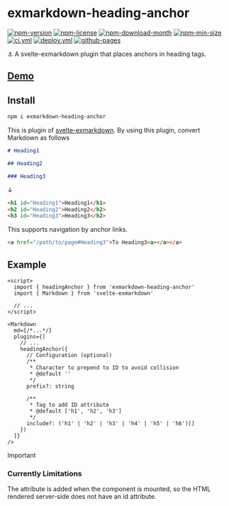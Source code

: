 <!----- BEGIN GHOST DOCS HEADER ----->

# exmarkdown-heading-anchor

[![npm-version](https://img.shields.io/npm/v/exmarkdown-heading-anchor)](https://npmjs.com/package/exmarkdown-heading-anchor) [![npm-license](https://img.shields.io/npm/l/exmarkdown-heading-anchor)](https://npmjs.com/package/exmarkdown-heading-anchor) [![npm-download-month](https://img.shields.io/npm/dm/exmarkdown-heading-anchor)](https://npmjs.com/package/exmarkdown-heading-anchor) [![npm-min-size](https://img.shields.io/bundlephobia/min/exmarkdown-heading-anchor)](https://npmjs.com/package/exmarkdown-heading-anchor) [![ci.yml](https://github.com/jill64/exmarkdown-heading-anchor/actions/workflows/ci.yml/badge.svg)](https://github.com/jill64/exmarkdown-heading-anchor/actions/workflows/ci.yml) [![deploy.yml](https://github.com/jill64/exmarkdown-heading-anchor/actions/workflows/deploy.yml/badge.svg)](https://github.com/jill64/exmarkdown-heading-anchor/actions/workflows/deploy.yml) [![github-pages](https://img.shields.io/website?up_message=working&down_message=down&url=https%3A%2F%2Fjill64.github.io%2Fexmarkdown-heading-anchor%2F)](https://jill64.github.io/exmarkdown-heading-anchor/)

⚓️ A svelte-exmarkdown plugin that places anchors in heading tags.

## [Demo](https://jill64.github.io/exmarkdown-heading-anchor/)

## Install

```sh
npm i exmarkdown-heading-anchor
```

<!----- END GHOST DOCS HEADER ----->

This is plugin of [svelte-exmarkdown](https://github.com/ssssota/svelte-exmarkdown).
By using this plugin, convert Markdown as follows

```markdown
# Heading1

## Heading2

### Heading3
```

↓

```html
<h1 id="Heading1">Heading1</h1>
<h2 id="Heading2">Heading2</h2>
<h3 id="Heading3">Heading3</h2>
```

This supports navigation by anchor links.

```html
<a href="/path/to/page#Heading3">To Heading3<a></a></a>
```

## Example

```svelte
<script>
  import { headingAnchor } from 'exmarkdown-heading-anchor'
  import { Markdown } from 'svelte-exmarkdown'

  // ...
</script>

<Markdown
  md={/*...*/}
  plugins={[
    // ...
    headingAnchor({
      // Configuration (optional)
      /**
       * Character to prepend to ID to avoid collision
       * @default ''
       */
      prefix?: string

      /**
       * Tag to add ID attribute
       * @default ['h1', 'h2', 'h3']
       */
      include?: ('h1' | 'h2' | 'h3' | 'h4' | 'h5' | 'h6')[]
    })
  ]}
/>
```

> [!IMPORTANT]
>
> ### Currently Limitations
>
> The attribute is added when the component is mounted, so the HTML rendered server-side does not have an id attribute.
